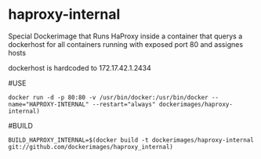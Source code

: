 haproxy-internal
================

Special Dockerimage that Runs HaProxy inside a container that querys a dockerhost for all containers running with exposed port 80 and assignes hosts


dockerhost is hardcoded to 172.17.42.1.2434

    
#USE

    docker run -d -p 80:80 -v /usr/bin/docker:/usr/bin/docker --name="HAPROXY-INTERNAL" --restart="always" dockerimages/haproxy-internal)
    
#BUILD 

    BUILD_HAPROXY_INTERNAL=$(docker build -t dockerimages/haproxy-internal git://github.com/dockerimages/haproxy_internal)
